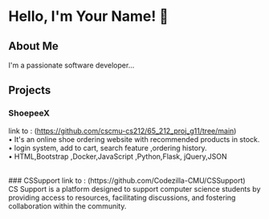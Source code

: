 # Hello, I'm Your Name! 👋

## About Me
I'm a passionate software developer...

## Projects
### ShoepeeX <br>
link to : (https://github.com/cscmu-cs212/65_212_proj_g11/tree/main)<br> 
• It's an online shoe ordering website with recommended products in stock.<br>
• login system, add to cart, search feature ,ordering history.<br>
• HTML,Bootstrap ,Docker,JavaScript ,Python,Flask, jQuery,JSON<br>


<br>
### CSSupport 
link to : (https://github.com/Codezilla-CMU/CSSupport)<br> 
CS Support is a platform designed to support computer science students by providing access to resources, facilitating discussions, and fostering collaboration within the community.<br> 




